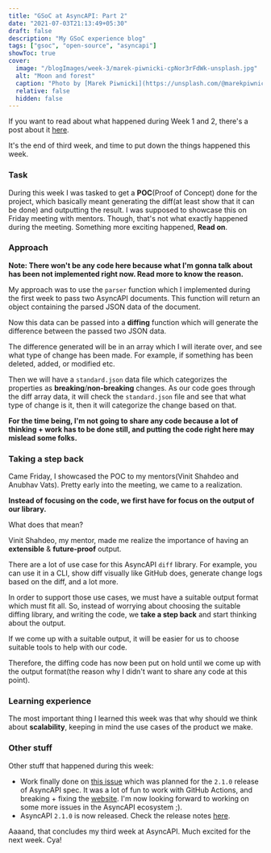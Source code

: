 ```yaml
---
title: "GSoC at AsyncAPI: Part 2"
date: "2021-07-03T21:13:49+05:30"
draft: false
description: "My GSoC experience blog"
tags: ["gsoc", "open-source", "asyncapi"]
showToc: true
cover:
  image: "/blogImages/week-3/marek-piwnicki-cpNor3rFdWk-unsplash.jpg"
  alt: "Moon and forest"
  caption: "Photo by [Marek Piwnicki](https://unsplash.com/@marekpiwnicki) on [Unsplash](https://unsplash.com/)"
  relative: false
  hidden: false
---
```


If you want to read about what happened during Week 1 and 2, there's a post about it [here](https://aayushmau5.github.io/posts/week-1-2-at-asyncapi).

It's the end of third week, and time to put down the things happened this week.

### Task

During this week I was tasked to get a **POC**(Proof of Concept) done for the project, which basically meant generating the diff(at least show that it can be done) and outputting the result. I was supposed to showcase this on Friday meeting with mentors. Though, that's not what exactly happened during the meeting. Something more exciting happened, **Read on**.

### Approach

**Note: There won't be any code here because what I'm gonna talk about has been not implemented right now. Read more to know the reason.**

My approach was to use the `parser` function which I implemented during the first week to pass two AsyncAPI documents. This function will return an object containing the parsed JSON data of the document.

Now this data can be passed into a **diffing** function which will generate the difference between the passed two JSON data.

The difference generated will be in an array which I will iterate over, and see what type of change has been made. For example, if something has been deleted, added, or modified etc.

Then we will have a `standard.json` data file which categorizes the properties as **breaking**/**non-breaking** changes. As our code goes through the diff array data, it will check the `standard.json` file and see that what type of change is it, then it will categorize the change based on that.

**For the time being, I'm not going to share any code because a lot of thinking + work has to be done still, and putting the code right here may mislead some folks.**

### Taking a step back

Came Friday, I showcased the POC to my mentors(Vinit Shahdeo and Anubhav Vats). Pretty early into the meeting, we came to a realization.

**Instead of focusing on the code, we first have for focus on the output of our library.**

What does that mean?

Vinit Shahdeo, my mentor, made me realize the importance of having an **extensible** & **future-proof** output.

There are a lot of use case for this AsyncAPI `diff` library. For example, you can use it in a CLI, show diff visually like GitHub does, generate change logs based on the diff, and a lot more.

In order to support those use cases, we must have a suitable output format which must fit all. So, instead of worrying about choosing the suitable diffing library, and writing the code, we **take a step back** and start thinking about the output.

If we come up with a suitable output, it will be easier for us to choose suitable tools to help with our code.

Therefore, the diffing code has now been put on hold until we come up with the output format(the reason why I didn't want to share any code at this point).

### Learning experience

The most important thing I learned this week was that why should we think about **scalability**, keeping in mind the use cases of the product we make.

### Other stuff

Other stuff that happened during this week:

- Work finally done on [this issue](https://github.com/asyncapi/website/issues/86) which was planned for the `2.1.0` release of AsyncAPI spec. It was a lot of fun to work with GitHub Actions, and breaking + fixing the [website](https://www.asyncapi.com). I'm now looking forward to working on some more issues in the AsyncAPI ecosystem ;).
- AsyncAPI `2.1.0` is now released. Check the release notes [here](https://www.asyncapi.com/blog/release-notes-2.1.0).

Aaaand, that concludes my third week at AsyncAPI. Much excited for the next week. Cya!
